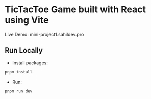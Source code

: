 # TicTacToe Game built with React using Vite

Live Demo: mini-project1.sahildev.pro

## Run Locally

- Install packages:

```js
pnpm install
```
- Run:

```js
pnpm run dev
```
